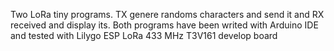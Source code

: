Two LoRa tiny programs. TX genere randoms characters and send it  and RX received and  display its. 
Both programs have been writed with Arduino IDE and tested with Lilygo ESP LoRa 433 MHz T3V161 develop board 
